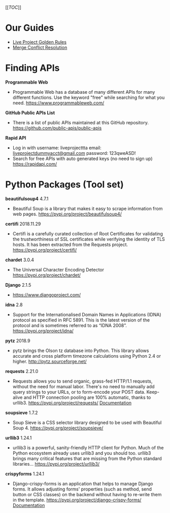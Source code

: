 [[_TOC_]]

# **Our Guides**
- [Live Project Golden Rules](https://docs.google.com/document/d/1qfpvnufwzqpo4S3mzIaTabQZ5nPr1CHiq1gnr_ZXLPk/edit?usp=sharing)
- [Merge Conflict Resolution](https://docs.google.com/document/d/1sm7MpKOSeVj1jdmvpVM80Hv1g7iqqqu8EFQT2nRFF1o/edit?usp=sharing)


# **Finding APIs**
**Programmable Web** 
- Programmable Web has a database of many different APIs for many different functions. Use the keyword "free" while searching for what you need. 
https://www.programmableweb.com/

**GitHub Public APIs List**
- There is a list of public APIs maintained at this GitHub repository. https://github.com/public-apis/public-apis

**Rapid API**
- Log in with username: liveprojecttta email: liveprojectdummyacct@gmail.com password: 123qweASD!
- Search for free APIs with auto generated keys (no need to sign up)
https://rapidapi.com/

# **Python Packages** (Tool set)

**beautifulsoup4** 4.7.1
- Beautiful Soup is a library that makes it easy to scrape information from web pages. 
https://pypi.org/project/beautifulsoup4/

**certifi** 2018.11.29
- Certifi is a carefully curated collection of Root Certificates for validating the trustworthiness of SSL certificates while verifying the identity of TLS hosts. It has been extracted from the Requests project.
https://pypi.org/project/certifi/

**chardet** 3.0.4
- The Universal Character Encoding Detector
https://pypi.org/project/chardet/

**Django** 2.1.5
- https://www.djangoproject.com/

**idna** 2.8
- Support for the Internationalised Domain Names in Applications (IDNA) protocol as specified in RFC 5891. This is the latest version of the protocol and is sometimes referred to as “IDNA 2008”.
https://pypi.org/project/idna/


**pytz** 2018.9
- pytz brings the Olson tz database into Python. This library allows accurate and cross platform timezone calculations using Python 2.4 or higher.
http://pytz.sourceforge.net/

**requests** 2.21.0
- Requests allows you to send organic, grass-fed HTTP/1.1 requests, without the need for manual labor. There's no need to manually add query strings to your URLs, or to form-encode your POST data. Keep-alive and HTTP connection pooling are 100% automatic, thanks to urllib3.
https://pypi.org/project/requests/
[Documentation](https://2.python-requests.org/en/master/)



**soupsieve** 1.7.2
- Soup Sieve is a CSS selector library designed to be used with Beautiful Soup 4.
https://pypi.org/project/soupsieve/

**urllib3** 1.24.1
- urllib3 is a powerful, sanity-friendly HTTP client for Python. Much of the Python ecosystem already uses urllib3 and you should too. urllib3 brings many critical features that are missing from the Python standard libraries...
https://pypi.org/project/urllib3/

**crispyforms** 1.24.1
- Django-crispy-forms is an application that helps to manage Django forms. It allows adjusting forms' properties (such as method, send button or CSS classes) on the backend without having to re-write them in the template.
https://pypi.org/project/django-crispy-forms/
[Documentation](https://django-crispy-forms.readthedocs.io/en/latest/)



